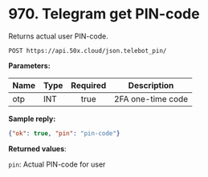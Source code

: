 # 970. Telegram get PIN-code

Returns actual user PIN-code.

```text
POST https://api.50x.cloud/json.telebot_pin/
```

**Parameters:**

|Name|Type|Required|Description|
|---|---|:----------:|--------|
|otp|INT|true|2FA one-time code|

**Sample reply:**

```json
{"ok": true, "pin": "pin-code"}
```

**Returned values**:

`pin`: Actual PIN-code for user
